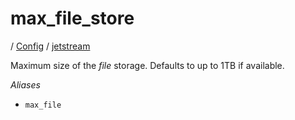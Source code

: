 # max_file_store

/ [Config](../..) / [jetstream](..) 

Maximum size of the *file* storage.
Defaults to up to 1TB if available.

*Aliases*
- `max_file`

